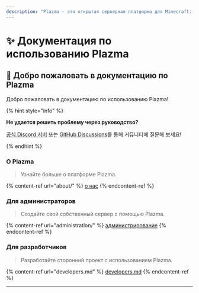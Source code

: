 ```yaml
---
description: "Plazma - это открытая серверная платформа для Minecraft: Java Edition, добавляющая оптимизацию на основе бумаги и возможность настройки механик игры."
---
```


# ✨ Документация по использованию Plazma

## 👋 Добро пожаловать в документацию по Plazma

Добро пожаловать в документацию по использованию Plazma!

{% hint style="info" %}

**Не удается решить проблему через руководство?**

[공식 Discord 서버](https://discord.gg/MmfC52K8A8) 또는 [GitHub Discussions](https://github.com/PlazmaMC/PlazmaBukkit/discussions)를 통해 커뮤니티에 질문해 보세요!

{% endhint %}

### О Plazma

> Узнайте больше о платформе Plazma.

{% content-ref url="about/" %}
[о нас](about/)
{% endcontent-ref %}

### Для администраторов

> Создайте свой собственный сервер с помощью Plazma.

{% content-ref url="administration/" %}
[администрирование](administration/)
{% endcontent-ref %}

### Для разработчиков

> Разработайте сторонний проект с использованием Plazma.

{% content-ref url="developers.md" %}
[developers.md](developers.md)
{% endcontent-ref %}

***
